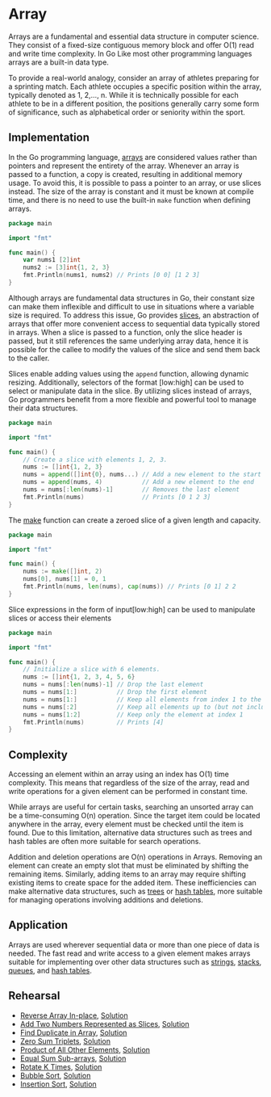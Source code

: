 # Array

Arrays are a fundamental and essential data structure in computer science. They consist of a fixed-size contiguous memory block and offer O(1) read and write time complexity. In Go Like most other programming languages arrays are a built-in data type.

To provide a real-world analogy, consider an array of athletes preparing for a sprinting match. Each athlete occupies a specific position within the array, typically denoted as 1, 2,…, n. While it is technically possible for each athlete to be in a different position, the positions generally carry some form of significance, such as alphabetical order or seniority within the sport.

## Implementation

In the Go programming language, [arrays](https://go.dev/blog/slices) are considered values rather than pointers and represent the entirety of the array. Whenever an array is passed to a function, a copy is created, resulting in additional memory usage. To avoid this, it is possible to pass a pointer to an array, or use slices instead. The size of the array is constant and it must be known at compile time, and there is no need to use the built-in `make` function when defining arrays.

```Go
package main

import "fmt"

func main() {
	var nums1 [2]int
	nums2 := [3]int{1, 2, 3}
	fmt.Println(nums1, nums2) // Prints [0 0] [1 2 3]
}
```

Although arrays are fundamental data structures in Go, their constant size can make them inflexible and difficult to use in situations where a variable size is required. To address this issue, Go provides [slices](https://blog.golang.org/slices-intro), an abstraction of arrays that offer more convenient access to sequential data typically stored in arrays. When a slice is passed to a function, only the slice header is passed, but it still references the same underlying array data, hence it is possible for the callee to modify the values of the slice and send them back to the caller.

Slices enable adding values using the `append` function, allowing dynamic resizing. Additionally, selectors of the format [low:high] can be used to select or manipulate data in the slice. By utilizing slices instead of arrays, Go programmers benefit from a more flexible and powerful tool to manage their data structures.

```Go
package main

import "fmt"

func main() {
	// Create a slice with elements 1, 2, 3.
	nums := []int{1, 2, 3}
	nums = append([]int{0}, nums...) // Add a new element to the start
	nums = append(nums, 4)           // Add a new element to the end
	nums = nums[:len(nums)-1]        // Removes the last element
	fmt.Println(nums)                // Prints [0 1 2 3]
}
```

The [make](https://golang.org/pkg/builtin/#make) function can create a zeroed slice of a given length and capacity.

```Go
package main

import "fmt"

func main() {
	nums := make([]int, 2)
	nums[0], nums[1] = 0, 1
	fmt.Println(nums, len(nums), cap(nums)) // Prints [0 1] 2 2
}
```

Slice expressions in the form of input[low:high] can be used to manipulate slices or access their elements

```Go
package main

import "fmt"

func main() {
    // Initialize a slice with 6 elements.
	nums := []int{1, 2, 3, 4, 5, 6}
	nums = nums[:len(nums)-1] // Drop the last element
	nums = nums[1:]           // Drop the first element
	nums = nums[1:]           // Keep all elements from index 1 to the end
	nums = nums[:2]           // Keep all elements up to (but not including) index 2
	nums = nums[1:2]          // Keep only the element at index 1
	fmt.Println(nums)         // Prints [4]
}
```

## Complexity

Accessing an element within an array using an index has O(1) time complexity. This means that regardless of the size of the array, read and write operations for a given element can be performed in constant time.

While arrays are useful for certain tasks, searching an unsorted array can be a time-consuming O(n) operation. Since the target item could be located anywhere in the array, every element must be checked until the item is found. Due to this limitation, alternative data structures such as trees and hash tables are often more suitable for search operations.

Addition and deletion operations are O(n) operations in Arrays. Removing an element can create an empty slot that must be eliminated by shifting the remaining items. Similarly, adding items to an array may require shifting existing items to create space for the added item. These inefficiencies can make alternative data structures, such as [trees](../tree) or [hash tables](../hashtable), more suitable for managing operations involving additions and deletions.

## Application

Arrays are used wherever sequential data or more than one piece of data is needed. The fast read and write access to a given element makes arrays suitable for implementing over other data structures such as [strings](../strings), [stacks](../stack), [queues](../queue), and [hash tables](../hashtable).

## Rehearsal

* [Reverse Array In-place](./reverse_inplace_test.go), [Solution](./reverse_inplace.go)
* [Add Two Numbers Represented as Slices](./add_slice_of_numbers_test.go), [Solution](./add_slice_of_numbers.go)
* [Find Duplicate in Array](./find_duplicate_in_array_test.go), [Solution](./find_duplicate_in_array.go)
* [Zero Sum Triplets](./zero_sum_triplets_test.go), [Solution](./zero_sum_triplets.go)
* [Product of All Other Elements](./product_of_all_other_elements_test.go), [Solution](./product_of_all_other_elements.go)
* [Equal Sum Sub-arrays](./equal_sum_subarrays_test.go), [Solution](./equal_sum_subarrays.go)
* [Rotate K Times](./rotate_k_steps_test.go), [Solution](./rotate_k_steps.go)
* [Bubble Sort](./bubble_sort_test.go), [Solution](./bubble_sort.go)
* [Insertion Sort](./insertion_sort_test.go), [Solution](./insertion_sort.go)

